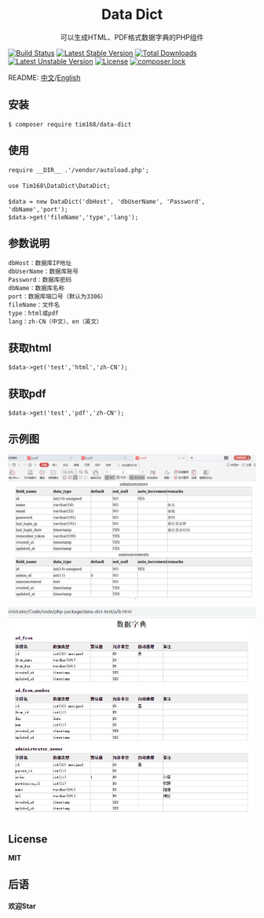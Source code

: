<h1 align="center"> Data Dict</h1>

<p align="center"> 可以生成HTML、PDF格式数据字典的PHP组件</p>

[![Build Status](https://travis-ci.org/TIM168/data-dict.svg?branch=master)](https://travis-ci.org/TIM168/data-dict)
[![Latest Stable Version](https://poser.pugx.org/tim168/data-dict/v/stable)](https://packagist.org/packages/tim168/data-dict)
[![Total Downloads](https://poser.pugx.org/tim168/data-dict/downloads)](https://packagist.org/packages/tim168/data-dict)
[![Latest Unstable Version](https://poser.pugx.org/tim168/data-dict/v/unstable)](https://packagist.org/packages/tim168/data-dict)
[![License](https://poser.pugx.org/tim168/data-dict/license)](https://packagist.org/packages/tim168/data-dict)
[![composer.lock](https://poser.pugx.org/tim168/data-dict/composerlock)](https://packagist.org/packages/tim168/data-dict)

README: [中文](https://github.com/TIM168/data-dict/blob/master/README.md "中文")/[English](https://github.com/TIM168/data-dict/blob/master/README-en.md "English")

## 安装

```shell
$ composer require tim168/data-dict
```

## 使用
    require __DIR__ .'/vendor/autoload.php';

    use Tim168\DataDict\DataDict;
    
    $data = new DataDict('dbHost', 'dbUserName', 'Password', 'dbName','port');
    $data->get('fileName','type','lang');

## 参数说明
	dbHost：数据库IP地址
	dbUserName：数据库账号
	Password：数据库密码
	dbName：数据库名称
	port：数据库端口号（默认为3306）
	fileName：文件名
	type：html或pdf
	lang：zh-CN（中文）、en（英文）
## 获取html
    $data->get('test','html','zh-CN');
## 获取pdf
    $data->get('test','pdf','zh-CN');

## 示例图
![pdf 示例图](https://github.com/TIM168/data-dict/blob/master/src/demo/pdf.png)

![html 示例图](https://github.com/TIM168/data-dict/blob/master/src/demo/html.png)

## License
**MIT**

## 后语
#### 欢迎Star
